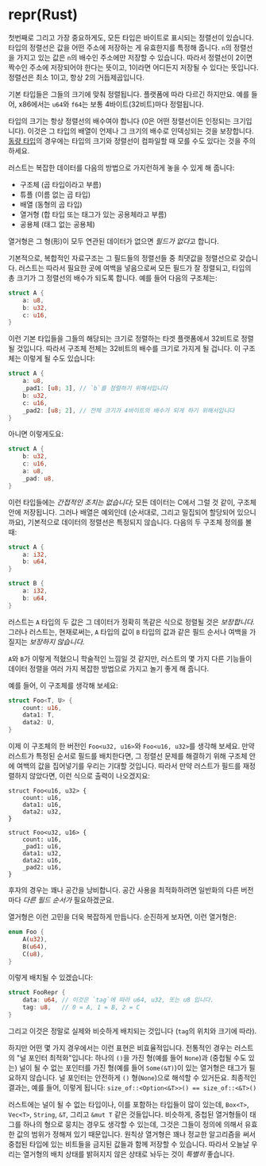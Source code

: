 # repr(Rust)

첫번째로 그리고 가장 중요하게도, 모든 타입은 바이트로 표시되는 정렬선이 있습니다. 타입의 정렬선은 값을 어떤 주소에 저장하는 게 유효한지를 특정해 줍니다. `n`의 정렬선을 가지고 있는 값은 `n`의 배수인 주소에만 저장할 수 있습니다. 
따라서 정렬선이 2이면 짝수인 주소에 저장되어야 한다는 뜻이고, 1이라면 어디든지 저장될 수 있다는 뜻입니다. 정렬선은 최소 1이고, 항상 2의 거듭제곱입니다.

기본 타입들은 그들의 크기에 맞춰 정렬됩니다. 플랫폼에 따라 다르긴 하지만요. 예를 들어, x86에서는 `u64`와 `f64`는 보통 4바이트(32비트)마다 정렬됩니다.

타입의 크기는 항상 정렬선의 배수여야 합니다 (0은 어떤 정렬선이든 인정되는 크기입니다). 이것은 그 타입의 배열이 언제나 그 크기의 배수로 인덱싱되는 것을 보장합니다. 
[동량 타입][dst]의 경우에는 타입의 크기와 정렬선이 컴파일할 때 모를 수도 있다는 것을 주의하세요.

러스트는 복잡한 데이터를 다음의 방법으로 가지런하게 놓을 수 있게 해 줍니다: 

* 구조체 (곱 타입이라고 부름)
* 튜플 (이름 없는 곱 타입)
* 배열 (동형의 곱 타입)
* 열거형 (합 타입 또는 태그가 있는 공용체라고 부름)
* 공용체 (태그 없는 공용체)

열거형은 그 형(形)이 모두 연관된 데이터가 없으면 *필드가 없다*고 합니다.

기본적으로, 복합적인 자료구조는 그 필드들의 정렬선들 중 최댓값을 정렬선으로 갖습니다. 러스트는 따라서 필요한 곳에 여백을 넣음으로써 모든 필드가 잘 정렬되고, 타입의 총 크기가 그 정렬선의 배수가 되도록 합니다. 예를 들어 다음의 구조체는: 

```rust
struct A {
    a: u8,
    b: u32,
    c: u16,
}
```

이런 기본 타입들을 그들의 해당되는 크기로 정렬하는 타겟 플랫폼에서 32비트로 정렬될 것입니다. 따라서 구조체 전체는 32비트의 배수를 크기로 가지게 될 겁니다. 이 구조체는 이렇게 될 수도 있습니다: 

```rust
struct A {
    a: u8,
    _pad1: [u8; 3], // `b`를 정렬하기 위해서입니다
    b: u32,
    c: u16,
    _pad2: [u8; 2], // 전체 크기가 4바이트의 배수가 되게 하기 위해서입니다
}
```

아니면 이렇게도요: 

```rust
struct A {
    b: u32,
    c: u16,
    a: u8,
    _pad: u8,
}
```

이런 타입들에는 *간접적인 조치는 없습니다;* 모든 데이터는 C에서 그럴 것 같이, 구조체 안에 저장됩니다. 그러나 배열은 예외인데 (순서대로, 그리고 밀집되어 할당되어 있으니까요), 기본적으로 데이터의 정렬선은 특정되지 않습니다. 
다음의 두 구조체 정의를 볼 때: 

```rust
struct A {
    a: i32,
    b: u64,
}

struct B {
    a: i32,
    b: u64,
}
```

러스트는 `A` 타입의 두 값은 그 데이터가 정확히 똑같은 식으로 정렬될 것은 *보장합니다.* 그러나 러스트는, 현재로써는, `A` 타입의 값이 `B` 타입의 값과 같은 필드 순서나 여백을 가질지는 *보장하지 않습니다.*

`A`와 `B`가 이렇게 적혔으니 학술적인 느낌일 것 같지만, 러스트의 몇 가지 다른 기능들이 데이터 정렬을 여러 가지 복잡한 방법으로 가지고 놀기 좋게 해 줍니다.

예를 들어, 이 구조체를 생각해 보세요: 

```rust
struct Foo<T, U> {
    count: u16,
    data1: T,
    data2: U,
}
```
이제 이 구조체의 한 버전인 `Foo<u32, u16>`와 `Foo<u16, u32>`를 생각해 보세요. 만약 러스트가 특정된 순서로 필드를 배치한다면, 그 정렬선 문제를 해결하기 위해 구조체 안에 여백의 값을 집어넣기를 우리는 기대할 것입니다. 
따라서 만약 러스트가 필드를 재정렬하지 않았다면, 이런 식으로 출력이 나오겠지요: 

<!-- ignore: explanation code -->
```rust,ignore
struct Foo<u16, u32> {
    count: u16,
    data1: u16,
    data2: u32,
}

struct Foo<u32, u16> {
    count: u16,
    _pad1: u16,
    data1: u32,
    data2: u16,
    _pad2: u16,
}
```

후자의 경우는 꽤나 공간을 낭비합니다. 공간 사용을 최적화하려면 일반화의 다른 버전마다 *다른 필드 순서가* 필요하겠군요.

열거형은 이런 고민을 더욱 복잡하게 만듭니다. 순진하게 보자면, 이런 열거형은: 

```rust
enum Foo {
    A(u32),
    B(u64),
    C(u8),
}
```

이렇게 배치될 수 있겠습니다: 

```rust
struct FooRepr {
    data: u64, // 이것은 `tag`에 따라 u64, u32, 또는 u8 입니다.
    tag: u8,   // 0 = A, 1 = B, 2 = C
}
```

그리고 이것은 정말로 실제와 비슷하게 배치되는 것입니다 (`tag`의 위치와 크기에 따라).

하지만 어떤 몇 가지 경우에서는 이런 표현은 비효율적입니다. 전통적인 경우는 러스트의 "널 포인터 최적화"입니다: 
하나의 `()`을 가진 형(예를 들어 `None`)과 (중첩될 수도 있는) 널이 될 수 없는 포인터를 가진 형(예를 들어 `Some(&T)`)이 있는 열거형은 태그가 필요하지 않습니다. 널 포인터는 안전하게 `()` 형(`None`)으로 해석할 수 있거든요. 
최종적인 결과는, 예를 들어, 이렇게 됩니다: `size_of::<Option<&T>>() == size_of::<&T>()`

러스트에는 널이 될 수 없는 타입이나, 이를 포함하는 타입들이 많이 있는데, `Box<T>`, `Vec<T>`, `String`, `&T`, 그리고 `&mut T` 같은 것들입니다. 
비슷하게, 중첩된 열거형들이 태그를 하나의 형으로 뭉치는 경우도 생각할 수 있는데, 그것은 그들이 정의에 의해서 유효한 값의 범위가 정해져 있기 때문입니다. 
원칙상 열거형은 꽤나 정교한 알고리즘을 써서 중첩된 타입에 있는 비트들을 금지된 값들과 함께 저장할 수 있습니다. 따라서 오늘날 우리는 열거형의 배치 상태를 밝혀지지 않은 상태로 놔두는 것이 *특별히* 좋습니다.

[dst]: exotic-sizes.html#동량動量-타입-dst
